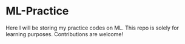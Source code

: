 # ML-Practice

Here I will be storing my practice codes on ML. This repo is solely for learning purposes.
Contributions are welcome!
